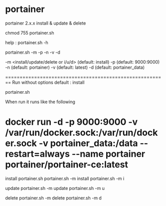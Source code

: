 # portainer
portainer 2.x.x install &amp; update &amp; delete

chmod 755 portainer.sh

help : portainer.sh -h

portainer.sh -m -p -n -v -d

-m <install/update/delete or i/u/d> (default: install)
-p <Host Port:Guest Port> (default: 9000:9000)
-n <container name> (default: portainer)
-v <portainer-ce tags> (default: latest)
-d <data path> (default: portainer_data)
  
========================================================
Run without options
default : install

portainer.sh

When run it runs like the following

docker run -d -p 9000:9000 -v /var/run/docker.sock:/var/run/docker.sock -v portainer_data:/data --restart=always --name portainer portainer/portainer-ce:latest
========================================================

install
portainer.sh
portainer.sh -m install
portainer.sh -m i

update
portainer.sh -m update
portainer.sh -m u

delete
portainer.sh -m delete
portainer.sh -m d
